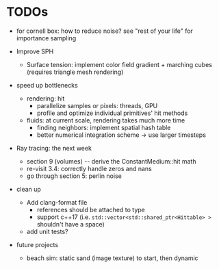 # TODOs

* for cornell box: how to reduce noise? see "rest of your life" for importance sampling

* Improve SPH
  * Surface tension: implement color field gradient + marching cubes (requires triangle mesh rendering)

* speed up bottlenecks
  * rendering: hit
      * parallelize samples or pixels: threads, GPU
      * profile and optimize individual primitives' hit methods
  * fluids: at current scale, rendering takes much more time
    * finding neighbors: implement spatial hash table
    * better numerical integration scheme -> use larger timesteps

* Ray tracing: the next week
  * section 9 (volumes) -- derive the ConstantMedium::hit math
  * re-visit 3.4: correctly handle zeros and nans
  * go through section 5: perlin noise

* clean up
  * Add clang-format file
    * references should be attached to type
    * support c++17 (i.e. `std::vector<std::shared_ptr<Hittable> >` shouldn't have a space)
  * add unit tests?

* future projects
  * beach sim: static sand (image texture) to start, then dynamic
